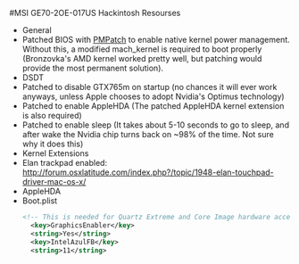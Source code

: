#MSI GE70-2OE-017US Hackintosh Resourses

* General
 * Patched BIOS with [PMPatch](https://github.com/NikolajSchlej/PMPatch) to enable native kernel power management. Without this, a modified mach_kernel is required to boot properly (Bronzovka's AMD kernel worked pretty well, but patching would provide the most permanent solution).
* DSDT
 * Patched to disable GTX765m on startup (no chances it will ever work anyways, unless Apple chooses to adopt Nvidia's Optimus technology)
 * Patched to enable AppleHDA (The patched AppleHDA kernel extension is also required)
 * Patched to enable sleep (It takes about 5-10 seconds to go to sleep, and after wake the Nvidia chip turns back on ~98% of the time. Not sure why it does this)
* Kernel Extensions
 * Elan trackpad enabled: http://forum.osxlatitude.com/index.php?/topic/1948-elan-touchpad-driver-mac-os-x/
 * AppleHDA
* Boot.plist
  ```xml
  <!-- This is needed for Quartz Extreme and Core Image hardware accelaration on the HD4600 card -->
	<key>GraphicsEnabler</key>
	<string>Yes</string>
	<key>IntelAzulFB</key>
	<string>11</string>
  ```
